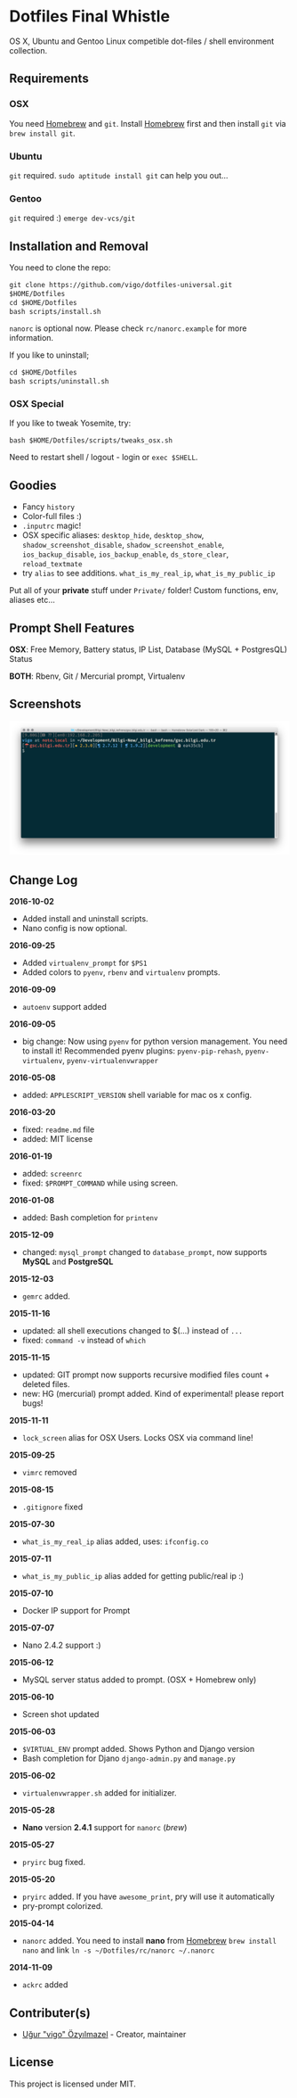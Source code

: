 # Dotfiles Final Whistle

OS X, Ubuntu and Gentoo Linux competible dot-files / shell environment
collection.

## Requirements
### OSX

You need [Homebrew][brew] and `git`. Install [Homebrew][brew] first and then
install `git` via `brew install git`.

### Ubuntu

`git` required. `sudo aptitude install git` can help you out...

### Gentoo

`git` required :) `emerge dev-vcs/git`

## Installation and Removal

You need to clone the repo:

    git clone https://github.com/vigo/dotfiles-universal.git $HOME/Dotfiles
    cd $HOME/Dotfiles
    bash scripts/install.sh

`nanorc` is optional now. Please check `rc/nanorc.example` for more information.


If you like to uninstall;

    cd $HOME/Dotfiles
    bash scripts/uninstall.sh

### OSX Special

If you like to tweak Yosemite, try:

    bash $HOME/Dotfiles/scripts/tweaks_osx.sh

Need to restart shell / logout - login or `exec $SHELL`.

## Goodies

* Fancy `history`
* Color-full files :)
* `.inputrc` magic!
* OSX specific aliases: `desktop_hide`, `desktop_show`, `shadow_screenshot_disable`,
`shadow_screenshot_enable`, `ios_backup_disable`, `ios_backup_enable`,
`ds_store_clear`, `reload_textmate`
* try `alias` to see additions. `what_is_my_real_ip`, `what_is_my_public_ip`

Put all of your **private** stuff under `Private/` folder! Custom functions,
env, aliases etc...

## Prompt Shell Features

**OSX**: Free Memory, Battery status, IP List, Database (MySQL + PostgresQL) Status

**BOTH**: Rbenv, Git / Mercurial prompt, Virtualenv

## Screenshots

![Terminal Screen](screenshot.png)

## Change Log

**2016-10-02**

* Added install and uninstall scripts.
* Nano config is now optional.

**2016-09-25**

* Added `virtualenv_prompt` for `$PS1`
* Added colors to `pyenv`, `rbenv` and `virtualenv` prompts.

**2016-09-09**

* `autoenv` support added

**2016-09-05**

* big change: Now using `pyenv` for python version management. You need to
install it! Recommended pyenv plugins: `pyenv-pip-rehash`, `pyenv-virtualenv`,
`pyenv-virtualenvwrapper`

**2016-05-08**

* added: `APPLESCRIPT_VERSION` shell variable for mac os x config.

**2016-03-20**

* fixed: `readme.md` file
* added: MIT license

**2016-01-19**

* added: `screenrc`
* fixed: `$PROMPT_COMMAND` while using screen.

**2016-01-08**

* added: Bash completion for `printenv`

**2015-12-09**

* changed: `mysql_prompt` changed to `database_prompt`, now supports **MySQL** and
**PostgreSQL**

**2015-12-03**

* `gemrc` added.

**2015-11-16**

* updated: all shell executions changed to $(...) instead of `...`
* fixed: `command -v` instead of `which`

**2015-11-15**

* updated: GIT prompt now supports recursive modified files count + deleted files.
* new: HG (mercurial) prompt added. Kind of experimental! please report bugs!

**2015-11-11**

* `lock_screen` alias for OSX Users. Locks OSX via command line!

**2015-09-25**

* `vimrc` removed

**2015-08-15**

* `.gitignore` fixed

**2015-07-30**

* `what_is_my_real_ip` alias added, uses: `ifconfig.co`

**2015-07-11**

* `what_is_my_public_ip` alias added for getting public/real ip :)

**2015-07-10**

* Docker IP support for Prompt

**2015-07-07**

* Nano 2.4.2 support :)

**2015-06-12**

* MySQL server status added to prompt. (OSX + Homebrew only)

**2015-06-10**

* Screen shot updated

**2015-06-03**

* `$VIRTUAL_ENV` prompt added. Shows Python and Django version
* Bash completion for Djano `django-admin.py` and `manage.py`

**2015-06-02**

* `virtualenvwrapper.sh` added for initializer.

**2015-05-28**

* **Nano** version **2.4.1** support for `nanorc` (*brew*)

**2015-05-27**

* `pryirc` bug fixed.

**2015-05-20**

* `pryirc` added. If you have `awesome_print`, pry will use it automatically 
* pry-prompt colorized.

**2015-04-14**

* `nanorc` added. You need to install **nano** from [Homebrew][01]
`brew install nano` and link `ln -s ~/Dotfiles/rc/nanorc ~/.nanorc`

**2014-11-09**

* `ackrc` added

## Contributer(s)

* [Uğur "vigo" Özyılmazel][01] - Creator, maintainer

## License

This project is licensed under MIT.


[01]: https://github.com/vigo
[brew]: http://brew.sh
